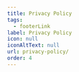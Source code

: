 ```yaml
---
title: Privacy Policy
tags:
  - footerLink
label: Privacy Policy
icon: null
iconAltText: null
url: privacy-policy/
order: 4
---
```

